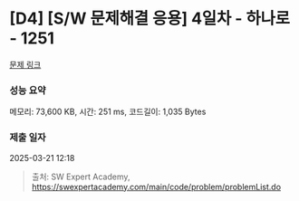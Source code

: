 # [D4] [S/W 문제해결 응용] 4일차 - 하나로 - 1251 

[문제 링크](https://swexpertacademy.com/main/code/problem/problemDetail.do?contestProbId=AV15StKqAQkCFAYD) 

### 성능 요약

메모리: 73,600 KB, 시간: 251 ms, 코드길이: 1,035 Bytes

### 제출 일자

2025-03-21 12:18



> 출처: SW Expert Academy, https://swexpertacademy.com/main/code/problem/problemList.do